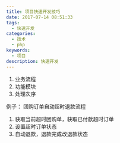 ```yaml
---
title: 项目快速开发技巧
date: 2017-07-14 08:51:33
tags:
  - 快速开发
categories:
  - 技术
  - php
keywords:
  - 项目
description: 快速开发
---
```

1. 业务流程
2. 功能模块
3. 处理次序

例子：
团购订单自动超时退款流程 
1. 获取当前超时团购单，获取已付款超时订单
2. 设置超时订单状态
3. 自动退款，退款完成改退款状态
